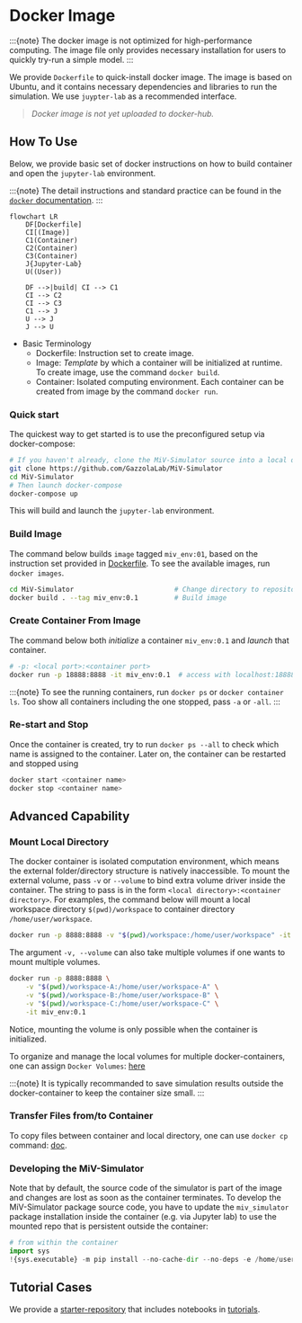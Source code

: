 # Docker Image

:::{note}
The docker image is not optimized for high-performance computing. The image file only provides necessary installation for users to quickly try-run a simple model.
:::

We provide `Dockerfile` to quick-install docker image. The image is based on Ubuntu, and it contains necessary dependencies and libraries to run the simulation. We use `juypter-lab` as a recommended interface.

> _Docker image is not yet uploaded to docker-hub._

## How To Use

Below, we provide basic set of docker instructions on how to build container and open the `jupyter-lab` environment.

:::{note}
The detail instructions and standard practice can be found in the [`docker` documentation][url-docker-docs].
:::

```{mermaid}
flowchart LR
    DF[Dockerfile]
    CI[(Image)]
    C1(Container)
    C2(Container)
    C3(Container)
    J{Jupyter-Lab}
    U((User))

    DF -->|build| CI --> C1
    CI --> C2
    CI --> C3
    C1 --> J
    U --> J
    J --> U
```
- Basic Terminology
  - Dockerfile: Instruction set to create image.
  - Image: _Template_ by which a container will be initialized at runtime.  To create image, use the command `docker build`.
  - Container: Isolated computing environment. Each container can be created from image by the command `docker run`.


### Quick start

The quickest way to get started is to use the preconfigured setup via docker-compose:

```bash
# If you haven't already, clone the MiV-Simulator source into a local directory
git clone https://github.com/GazzolaLab/MiV-Simulator  
cd MiV-Simulator
# Then launch docker-compose
docker-compose up
```

This will build and launch the `jupyter-lab` environment.

### Build Image

The command below builds `image` tagged `miv_env:01`, based on the instruction set provided in [Dockerfile][url-mivsim-dockerfile]. To see the available images, run `docker images`.

```bash
cd MiV-Simulator                         # Change directory to repository
docker build . --tag miv_env:0.1         # Build image
```

### Create Container From Image

The command below both _initialize_ a container `miv_env:0.1` and _launch_ that container.

```bash
# -p: <local port>:<container port>
docker run -p 18888:8888 -it miv_env:0.1  # access with localhost:18888
```

:::{note}
To see the running containers, run `docker ps` or `docker container ls`. Too show all containers including the one stopped, pass `-a` or `-all`.
:::

### Re-start and Stop

Once the container is created, try to run `docker ps --all` to check which name is assigned to the container.
Later on, the container can be restarted and stopped using

```bash
docker start <container name>
docker stop <container name>
```

## Advanced Capability

### Mount Local Directory

The docker container is isolated computation environment, which means the external folder/directory structure is natively inaccessible.
To mount the external volume, pass `-v` or `--volume` to bind extra volume driver inside the container.
The string to pass is in the form `<local directory>:<container directory>`.
For examples, the command below will mount a local workspace directory `$(pwd)/workspace` to container directory `/home/user/workspace`.

```bash
docker run -p 8888:8888 -v "$(pwd)/workspace:/home/user/workspace" -it miv_env:0.1
```

The argument `-v, --volume` can also take multiple volumes if one wants to mount multiple volumes.

```bash
docker run -p 8888:8888 \
    -v "$(pwd)/workspace-A:/home/user/workspace-A" \
    -v "$(pwd)/workspace-B:/home/user/workspace-B" \
    -v "$(pwd)/workspace-C:/home/user/workspace-C" \
    -it miv_env:0.1
```

Notice, mounting the volume is only possible when the container is initialized.

To organize and manage the local volumes for multiple docker-containers, one can assign `Docker Volumes`: [here][url-docker-docs-volume]

:::{note}
It is typically recommanded to save simulation results outside the docker-container to keep the container size small.
:::

### Transfer Files from/to Container

To copy files between container and local directory, one can use `docker cp` command: [doc][url-docker-docs-copy].

### Developing the MiV-Simulator

Note that by default, the source code of the simulator is part of the image and changes are lost as soon as the container terminates. To develop the MiV-Simulator package source code, you have to update the `miv_simulator` package installation inside the container (e.g. via Jupyter lab) to use the mounted repo that is persistent outside the container:

```python
# from within the container
import sys
!{sys.executable} -m pip install --no-cache-dir --no-deps -e /home/user/MiV-Simulator  # location of repo mount point
```

## Tutorial Cases

We provide a [starter-repository][url-repo-cases] that includes notebooks in [tutorials][url-tutorial].


<!-- Links -->

[url-tutorial]: https://miv-simulator.readthedocs.io/en/latest/tutorial/index.html
[url-docker-docs]: https://docs.docker.com/get-started://docs.docker.com/get-started/
[url-docker-docs-volume]: https://docs.docker.com/storage/volumes/#create-and-manage-volumes
[url-docker-docs-copy]: https://docs.docker.com/engine/reference/commandline/cp/

[url-repo-cases]: https://github.com/GazzolaLab/MiV-Simulator-Cases
[url-mivsim-dockerfile]: https://github.com/GazzolaLab/MiV-Simulator/blob/main/Dockerfile
